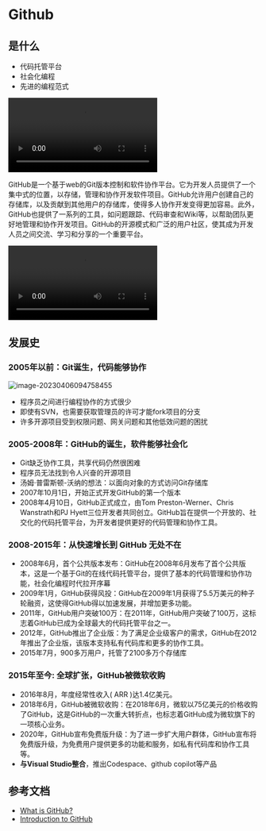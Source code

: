 # Github

## 是什么

- 代码托管平台
- 社会化编程
- 先进的编程范式

<video src="https://github.githubassets.com/images/modules/signup/launch_codes/launch-codes-mona@1x.mp4"></video>

GitHub是一个基于web的Git版本控制和软件协作平台。它为开发人员提供了一个集中式的位置，以存储，管理和协作开发软件项目。GitHub允许用户创建自己的存储库，以及贡献到其他用户的存储库，使得多人协作开发变得更加容易。此外，GitHub也提供了一系列的工具，如问题跟踪、代码审查和Wiki等，以帮助团队更好地管理和协作开发项目。GitHub的开源模式和广泛的用户社区，使其成为开发人员之间交流、学习和分享的一个重要平台。

<video src="https://youtu.be/pBy1zgt0XPc"></video>

## 发展史

### 2005年以前：Git诞生，代码能够协作

![image-20230406094758455](https://muyids.oss-cn-beijing.aliyuncs.com/img/image-20230406094758455.png)

- 程序员之间进行编程协作的方式很少
- 即使有SVN，也需要获取管理员的许可才能fork项目的分支
- 许多开源项目受到权限问题、网关问题和其他低效问题的困扰

### 2005-2008年：GitHub的诞生，软件能够社会化

- Git缺乏协作工具，共享代码仍然很困难
- 程序员无法找到令人兴奋的开源项目
- 汤姆·普雷斯顿-沃纳的想法：以面向对象的方式访问Git存储库
- 2007年10月1日，开始正式开发GitHub的第一个版本
- 2008年4月10日，GitHub正式成立，由Tom Preston-Werner、Chris Wanstrath和PJ Hyett三位开发者共同创立。GitHub旨在提供一个开放的、社交化的代码托管平台，为开发者提供更好的代码管理和协作工具。

### 2008-2015年：从快速增长到 GitHub 无处不在

- 2008年6月，首个公共版本发布：GitHub在2008年6月发布了首个公共版本，这是一个基于Git的在线代码托管平台，提供了基本的代码管理和协作功能，社会化编程时代拉开序幕
- 2009年1月，GitHub获得风投：GitHub在2009年1月获得了5.5万美元的种子轮融资，这使得GitHub得以加速发展，并增加更多功能。
- 2011年，GitHub用户突破100万：在2011年，GitHub用户突破了100万，这标志着GitHub已成为全球最大的代码托管平台之一。
- 2012年，GitHub推出了企业版：为了满足企业级客户的需求，GitHub在2012年推出了企业版，该版本支持私有代码库和更多的协作工具。
- 2015年7月，900多万用户，托管了2100多万个存储库

### 2015年至今: 全球扩张，GitHub被微软收购

- 2016年8月，年度经常性收入( ARR )达1.4亿美元。
- 2018年6月，GitHub被微软收购：在2018年6月，微软以75亿美元的价格收购了GitHub，这是GitHub的一次重大转折点，也标志着GitHub成为微软旗下的一项核心业务。
- 2020年，GitHub宣布免费版升级：为了进一步扩大用户群体，GitHub宣布将免费版升级，为免费用户提供更多的功能和服务，如私有代码库和协作工具等。
- **与Visual Studio整合**，推出Codespace、github copilot等产品
## 参考文档

- [What is GitHub?](https://www.youtube.com/watch?v=8Dd7KRpKeaE)
- [Introduction to GitHub](https://github.com/skills/introduction-to-github)

